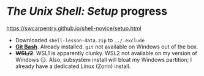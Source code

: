 # _The Unix Shell: Setup_ progress

https://swcarpentry.github.io/shell-novice/setup.html

- Downloaded `shell-lesson-data.zip` to `../.exclude`
- [**Git Bash**](https://git-scm.com/downloads). Already installed. `git` not available on Windows out of the box.
- ~~**WSL/2**~~. WSL1 is apparently clunky. WSL2 not available on my version of Windows 😏. Also, subsystem install will bloat my Windows partition; I already have a dedicated Linux (Zorin) install.
